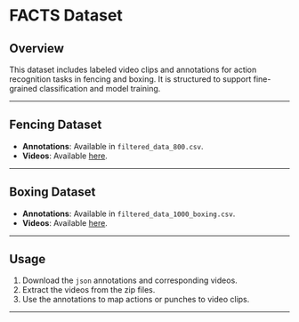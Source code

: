 # FACTS Dataset

## Overview
This dataset includes labeled video clips and annotations for action recognition tasks in fencing and boxing. It is structured to support fine-grained classification and model training.

---

## Fencing Dataset
- **Annotations**: Available in `filtered_data_800.csv`.
- **Videos**: Available [here](https://www.dropbox.com/scl/fo/l3kgvx2ujdq4gxi6vivl4/AO3-ttBw5aS-X4RhZM46F-c?rlkey=xds3b4s28tdo8cz7ycq9qqb6u&st=5hhck9cm&dl=0).
---

## Boxing Dataset
- **Annotations**: Available in `filtered_data_1000_boxing.csv`.
- **Videos**: Available [here](https://www.kaggle.com/datasets/piotrstefaskiue/olympic-boxing-punch-classification-video-dataset).

---

## Usage
1. Download the `json` annotations and corresponding videos.
2. Extract the videos from the zip files.
3. Use the annotations to map actions or punches to video clips.

---

